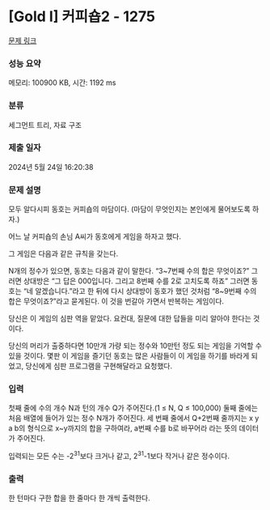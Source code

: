 # [Gold I] 커피숍2 - 1275 

[문제 링크](https://www.acmicpc.net/problem/1275) 

### 성능 요약

메모리: 100900 KB, 시간: 1192 ms

### 분류

세그먼트 트리, 자료 구조

### 제출 일자

2024년 5월 24일 16:20:38

### 문제 설명

<p>모두 알다시피 동호는 커피숍의 마담이다. (마담이 무엇인지는 본인에게 물어보도록 하자.)</p>

<p>어느 날 커피숍의 손님 A씨가 동호에게 게임을 하자고 했다.</p>

<p>그 게임은 다음과 같은 규칙을 갖는다.</p>

<p>N개의 정수가 있으면, 동호는 다음과 같이 말한다. “3~7번째 수의 합은 무엇이죠?” 그러면 상대방은 “그 답은 000입니다. 그리고 8번째 수를 2로 고치도록 하죠” 그러면 동호는 “네 알겠습니다.”라고 한 뒤에 다시 상대방이 동호가 했던 것처럼 “8~9번째 수의 합은 무엇이죠?”라고 묻게된다. 이 것을 번갈아 가면서 반복하는 게임이다.</p>

<p>당신은 이 게임의 심판 역을 맡았다. 요컨대, 질문에 대한 답들을 미리 알아야 한다는 것이다.</p>

<p>당신의 머리가 출중하다면 10만개 가량 되는 정수와 10만턴 정도 되는 게임을 기억할 수 있을 것이다. 몇판 이 게임을 즐기던 동호는 많은 사람들이 이 게임을 하기를 바라게 되었고, 당신에게 심판 프로그램을 구현해달라고 요청했다.</p>

### 입력 

 <p>첫째 줄에 수의 개수 N과 턴의 개수 Q가 주어진다.(1 ≤ N, Q ≤ 100,000) 둘째 줄에는 처음 배열에 들어가 있는 정수 N개가 주어진다. 세 번째 줄에서 Q+2번째 줄까지는 x y a b의 형식으로 x~y까지의 합을 구하여라, a번째 수를 b로 바꾸어라 라는 뜻의 데이터가 주어진다.</p>

<p>입력되는 모든 수는 -2<sup>31</sup>보다 크거나 같고, 2<sup>31</sup>-1보다 작거나 같은 정수이다.</p>

### 출력 

 <p>한 턴마다 구한 합을 한 줄마다 한 개씩 출력한다.</p>

